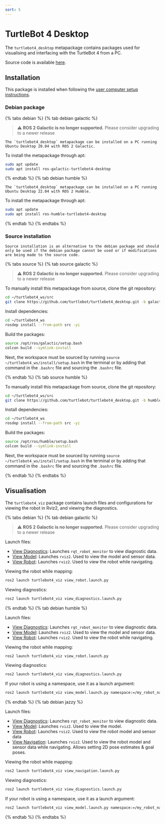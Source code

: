 ```yaml
---
sort: 5
---
```


# TurtleBot 4 Desktop

The `turtlebot4_desktop` metapackage contains packages used for visualising and interfacing with the TurtleBot 4 from a PC.

Source code is available [here](https://github.com/turtlebot/turtlebot4_desktop).

## Installation

This package is installed when following the [user computer setup instructions](../setup/basic.md#user-pc).

### Debian package

{% tabs debian %}
{% tab debian galactic %}

> :warning: **ROS 2 Galactic is no longer supported.** Please consider upgrading to a newer release

```note
The `turtlebot4_desktop` metapackage can be installed on a PC running Ubuntu Desktop 20.04 with ROS 2 Galactic.
```

To install the metapackage through apt:

```bash
sudo apt update
sudo apt install ros-galactic-turtlebot4-desktop
```

{% endtab %}
{% tab debian humble %}

```note
The `turtlebot4_desktop` metapackage can be installed on a PC running Ubuntu Desktop 22.04 with ROS 2 Humble.
```

To install the metapackage through apt:

```bash
sudo apt update
sudo apt install ros-humble-turtlebot4-desktop
```

{% endtab %}
{% endtabs %}

### Source installation

```note
Source installation is an alternative to the debian package and should only be used if the debian package cannot be used or if modifications are being made to the source code.
```

{% tabs source %}
{% tab source galactic %}

> :warning: **ROS 2 Galactic is no longer supported.** Please consider upgrading to a newer release

To manually install this metapackage from source, clone the git repository:

```bash
cd ~/turtlebot4_ws/src
git clone https://github.com/turtlebot/turtlebot4_desktop.git -b galactic
```

Install dependencies:

```bash
cd ~/turtlebot4_ws
rosdep install --from-path src -yi
```

Build the packages:

```bash
source /opt/ros/galactic/setup.bash
colcon build --symlink-install
```

Next, the workspace must be sourced by running `source ~/turtlebot4_ws/install/setup.bash` in the terminal or by adding that command in the `.bashrc` file and sourcing the `.bashrc` file.

{% endtab %}
{% tab source humble %}

To manually install this metapackage from source, clone the git repository:

```bash
cd ~/turtlebot4_ws/src
git clone https://github.com/turtlebot/turtlebot4_desktop.git -b humble
```

Install dependencies:

```bash
cd ~/turtlebot4_ws
rosdep install --from-path src -yi
```

Build the packages:

```bash
source /opt/ros/humble/setup.bash
colcon build --symlink-install
```

Next, the workspace must be sourced by running `source ~/turtlebot4_ws/install/setup.bash` in the terminal or by adding that command in the `.bashrc` file and sourcing the `.bashrc` file.

{% endtab %}
{% endtabs %}

## Visualisation

The `turtlebot4_viz` package contains launch files and configurations for viewing the robot in Rviz2, and viewing the diagnostics.

{% tabs debian %}
{% tab debian galactic %}

> :warning: **ROS 2 Galactic is no longer supported.** Please consider upgrading to a newer release

Launch files:
* [View Diagnostics](https://github.com/turtlebot/turtlebot4_desktop/blob/galactic/turtlebot4_viz/launch/view_diagnostics.launch.py): Launches `rqt_robot_monitor` to view diagnostic data.
* [View Model](https://github.com/turtlebot/turtlebot4_desktop/blob/galactic/turtlebot4_viz/launch/view_model.launch.py): Launches `rviz2`. Used to view the model and sensor data.
* [View Robot](https://github.com/turtlebot/turtlebot4_desktop/blob/galactic/turtlebot4_viz/launch/view_robot.launch.py): Launches `rviz2`. Used to view the robot while navigating.

Viewing the robot while mapping:

```bash
ros2 launch turtlebot4_viz view_robot.launch.py
```

Viewing diagnostics:

```bash
ros2 launch turtlebot4_viz view_diagnostics.launch.py
```

{% endtab %}
{% tab debian humble %}

Launch files:
* [View Diagnostics](https://github.com/turtlebot/turtlebot4_desktop/blob/humble/turtlebot4_viz/launch/view_diagnostics.launch.py): Launches `rqt_robot_monitor` to view diagnostic data.
* [View Model](https://github.com/turtlebot/turtlebot4_desktop/blob/humble/turtlebot4_viz/launch/view_model.launch.py): Launches `rviz2`. Used to view the model and sensor data.
* [View Robot](https://github.com/turtlebot/turtlebot4_desktop/blob/humble/turtlebot4_viz/launch/view_robot.launch.py): Launches `rviz2`. Used to view the robot while navigating.

Viewing the robot while mapping:

```bash
ros2 launch turtlebot4_viz view_robot.launch.py
```

Viewing diagnostics:

```bash
ros2 launch turtlebot4_viz view_diagnostics.launch.py
```

If your robot is using a namespace, use it as a launch argument:

```bash
ros2 launch turtlebot4_viz view_model.launch.py namespace:=/my_robot_namespace
```

{% endtab %}
{% tab debian jazzy %}

Launch files:
* [View Diagnostics](https://github.com/turtlebot/turtlebot4_desktop/blob/jazzy/turtlebot4_viz/launch/view_diagnostics.launch.py): Launches `rqt_robot_monitor` to view diagnostic data.
* [View Model](https://github.com/turtlebot/turtlebot4_desktop/blob/jazzy/turtlebot4_viz/launch/view_model.launch.py): Launches `rviz2`. Used to view the model.
* [View Robot](https://github.com/turtlebot/turtlebot4_desktop/blob/jazzy/turtlebot4_viz/launch/view_robot.launch.py): Launches `rviz2`. Used to view the robot model and sensor data
* [View Navigation](https://github.com/turtlebot/turtlebot4_desktop/blob/jazzy/turtlebot4_viz/launch/view_navigation.launch.py): Launches `rviz2`. Used to view the robot model and sensor data while navigating. Allows setting 2D pose estimates & goal poses.

Viewing the robot while mapping:

```bash
ros2 launch turtlebot4_viz view_navigation.launch.py
```

Viewing diagnostics:

```bash
ros2 launch turtlebot4_viz view_diagnostics.launch.py
```

If your robot is using a namespace, use it as a launch argument:

```bash
ros2 launch turtlebot4_viz view_model.launch.py namespace:=/my_robot_namespace
```

{% endtab %}
{% endtabs %}


